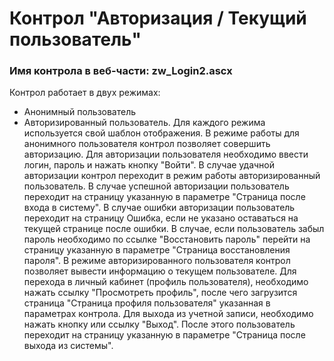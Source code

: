 ﻿---
description: 2.4.9.1
---
# Контрол "Авторизация / Текущий пользователь"
### Имя контрола в веб-части: zw_Login2.ascx
Контрол работает в двух режимах:
- Анонимный пользователь
- Авторизированный пользователь.
Для каждого режима используется свой шаблон отображения.
В режиме работы для анонимного пользователя контрол позволяет совершить авторизацию. 
Для авторизации пользователя необходимо ввести логин, пароль и нажать кнопку "Войти". В случае удачной авторизации контрол переходит в режим работы авторизированный пользователь.
В случае успешной авторизации пользователь переходит на страницу указанную в параметре "Страница после входа в систему".
В случае ошибки авторизации пользователь переходит на страницу Ошибка, если не указано оставаться на текущей странице после ошибки.
В случае, если пользователь забыл пароль необходимо по ссылке "Восстановить пароль" перейти на страницу указанную в параметре "Страница восстановления пароля".
В режиме авторизированного пользователя контрол позволяет вывести информацию о текущем пользователе. 
Для перехода в личный кабинет (профиль пользователя), необходимо нажать ссылку "Просмотреть профиль", после чего загрузится страница "Страница профиля пользователя" указанная в параметрах контрола.
Для выхода из учетной записи, необходимо нажать кнопку или ссылку "Выход". После этого пользователь переходит на страницу указанную в параметре "Страница после выхода из системы".
